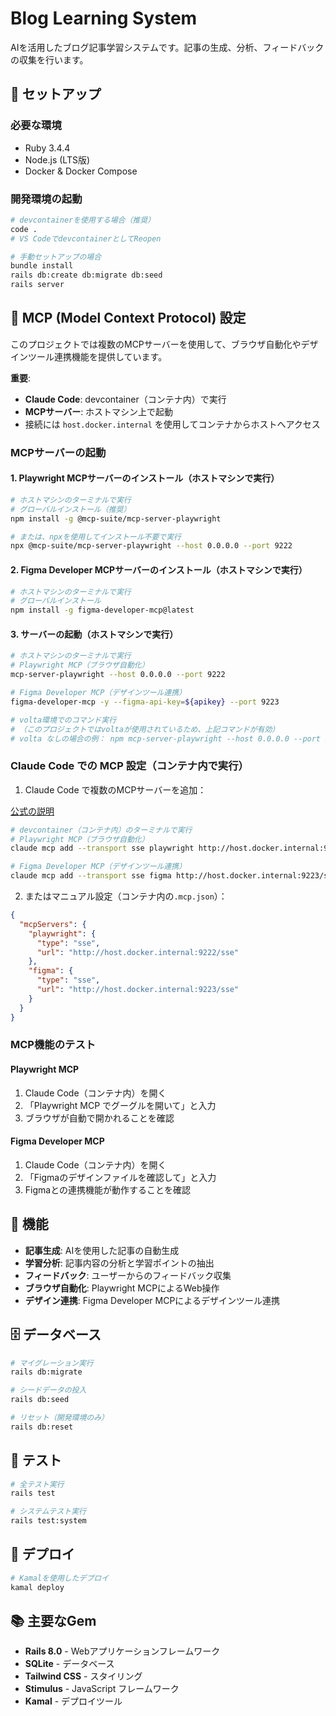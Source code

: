 # Blog Learning System

AIを活用したブログ記事学習システムです。記事の生成、分析、フィードバックの収集を行います。

## 🚀 セットアップ

### 必要な環境
- Ruby 3.4.4
- Node.js (LTS版)
- Docker & Docker Compose

### 開発環境の起動

```bash
# devcontainerを使用する場合（推奨）
code .
# VS CodeでdevcontainerとしてReopen

# 手動セットアップの場合
bundle install
rails db:create db:migrate db:seed
rails server
```

## 🔧 MCP (Model Context Protocol) 設定

このプロジェクトでは複数のMCPサーバーを使用して、ブラウザ自動化やデザインツール連携機能を提供しています。

**重要**: 
- **Claude Code**: devcontainer（コンテナ内）で実行
- **MCPサーバー**: ホストマシン上で起動
- 接続には `host.docker.internal` を使用してコンテナからホストへアクセス

### MCPサーバーの起動

#### 1. Playwright MCPサーバーのインストール（ホストマシンで実行）

```bash
# ホストマシンのターミナルで実行
# グローバルインストール（推奨）
npm install -g @mcp-suite/mcp-server-playwright

# または、npxを使用してインストール不要で実行
npx @mcp-suite/mcp-server-playwright --host 0.0.0.0 --port 9222
```

#### 2. Figma Developer MCPサーバーのインストール（ホストマシンで実行）

```bash
# ホストマシンのターミナルで実行
# グローバルインストール
npm install -g figma-developer-mcp@latest

```

#### 3. サーバーの起動（ホストマシンで実行）

```bash
# ホストマシンのターミナルで実行
# Playwright MCP（ブラウザ自動化）
mcp-server-playwright --host 0.0.0.0 --port 9222

# Figma Developer MCP（デザインツール連携）
figma-developer-mcp -y --figma-api-key=${apikey} --port 9223

# volta環境でのコマンド実行
# （このプロジェクトではvoltaが使用されているため、上記コマンドが有効）
# volta なしの場合の例： npm mcp-server-playwright --host 0.0.0.0 --port 9222
```

### Claude Code での MCP 設定（コンテナ内で実行）

1. Claude Code で複数のMCPサーバーを追加：

[公式の説明](https://docs.anthropic.com/ja/docs/claude-code/tutorials#mcp%E3%82%B5%E3%83%BC%E3%83%90%E3%83%BC%E3%82%B9%E3%82%B3%E3%83%BC%E3%83%97%E3%82%92%E7%90%86%E8%A7%A3%E3%81%99%E3%82%8B)
```bash
# devcontainer（コンテナ内）のターミナルで実行
# Playwright MCP（ブラウザ自動化）
claude mcp add --transport sse playwright http://host.docker.internal:9222/sse -s project

# Figma Developer MCP（デザインツール連携）
claude mcp add --transport sse figma http://host.docker.internal:9223/sse -s project
```


2. またはマニュアル設定（コンテナ内の`.mcp.json`）：

```json
{
  "mcpServers": {
    "playwright": {
      "type": "sse",
      "url": "http://host.docker.internal:9222/sse"
    },
    "figma": {
      "type": "sse",
      "url": "http://host.docker.internal:9223/sse"
    }
  }
}
```

### MCP機能のテスト

#### Playwright MCP
1. Claude Code（コンテナ内）を開く
2. 「Playwright MCP でグーグルを開いて」と入力
3. ブラウザが自動で開かれることを確認

#### Figma Developer MCP
1. Claude Code（コンテナ内）を開く
2. 「Figmaのデザインファイルを確認して」と入力
3. Figmaとの連携機能が動作することを確認

## 📱 機能

- **記事生成**: AIを使用した記事の自動生成
- **学習分析**: 記事内容の分析と学習ポイントの抽出
- **フィードバック**: ユーザーからのフィードバック収集
- **ブラウザ自動化**: Playwright MCPによるWeb操作
- **デザイン連携**: Figma Developer MCPによるデザインツール連携

## 🗄️ データベース

```bash
# マイグレーション実行
rails db:migrate

# シードデータの投入
rails db:seed

# リセット（開発環境のみ）
rails db:reset
```

## 🧪 テスト

```bash
# 全テスト実行
rails test

# システムテスト実行
rails test:system
```

## 🚢 デプロイ

```bash
# Kamalを使用したデプロイ
kamal deploy
```

## 📚 主要なGem

- **Rails 8.0** - Webアプリケーションフレームワーク
- **SQLite** - データベース
- **Tailwind CSS** - スタイリング
- **Stimulus** - JavaScript フレームワーク
- **Kamal** - デプロイツール

